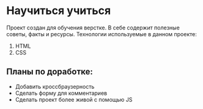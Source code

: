 # **Научиться учиться**
Проект создан для обучения верстке. В себе содержит полезные советы, факты и ресурсы.
Технологии используемые в данном проекте:
1. HTML
2. CSS
## Планы по доработке:
+ Добавить кроссбраузерность
+ Сделать форму для комментариев
+ Сделать проект более живой с помощью JS
